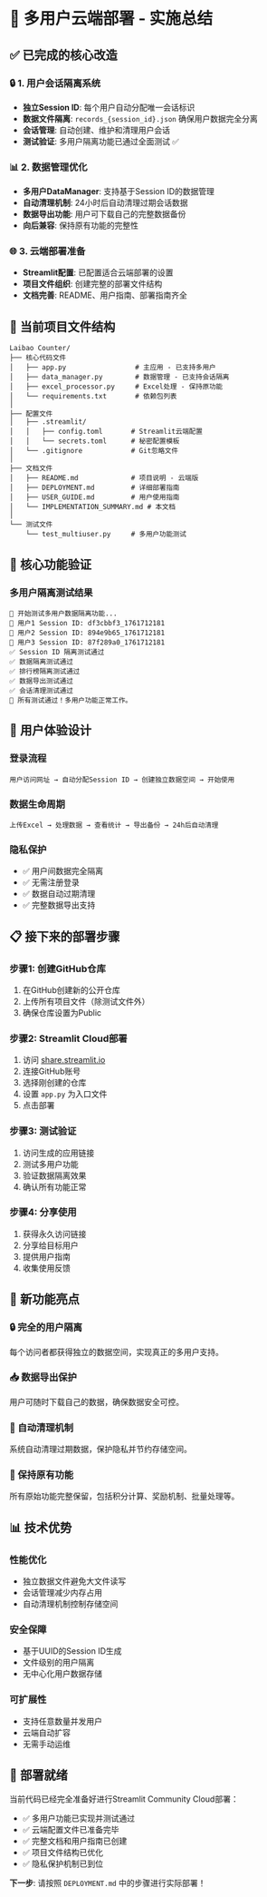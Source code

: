 # 🎯 多用户云端部署 - 实施总结

## ✅ 已完成的核心改造

### 🔒 1. 用户会话隔离系统
- **独立Session ID**: 每个用户自动分配唯一会话标识
- **数据文件隔离**: `records_{session_id}.json` 确保用户数据完全分离
- **会话管理**: 自动创建、维护和清理用户会话
- **测试验证**: 多用户隔离功能已通过全面测试 ✅

### 📊 2. 数据管理优化
- **多用户DataManager**: 支持基于Session ID的数据管理
- **自动清理机制**: 24小时后自动清理过期会话数据
- **数据导出功能**: 用户可下载自己的完整数据备份
- **向后兼容**: 保持原有功能的完整性

### 🌐 3. 云端部署准备
- **Streamlit配置**: 已配置适合云端部署的设置
- **项目文件组织**: 创建完整的部署文件结构
- **文档完善**: README、用户指南、部署指南齐全

## 📁 当前项目文件结构

```
Laibao Counter/
├── 核心代码文件
│   ├── app.py                 # 主应用 - 已支持多用户
│   ├── data_manager.py        # 数据管理 - 已支持会话隔离
│   ├── excel_processor.py     # Excel处理 - 保持原功能
│   └── requirements.txt       # 依赖包列表
│
├── 配置文件
│   ├── .streamlit/
│   │   ├── config.toml       # Streamlit云端配置
│   │   └── secrets.toml      # 秘密配置模板
│   └── .gitignore            # Git忽略文件
│
├── 文档文件
│   ├── README.md             # 项目说明 - 云端版
│   ├── DEPLOYMENT.md         # 详细部署指南
│   ├── USER_GUIDE.md         # 用户使用指南
│   └── IMPLEMENTATION_SUMMARY.md # 本文档
│
└── 测试文件
    └── test_multiuser.py     # 多用户功能测试
```

## 🚀 核心功能验证

### 多用户隔离测试结果
```
🧪 开始测试多用户数据隔离功能...
👤 用户1 Session ID: df3cbbf3_1761712181
👤 用户2 Session ID: 894e9b65_1761712181  
👤 用户3 Session ID: 87f289a0_1761712181
✅ Session ID 隔离测试通过
✅ 数据隔离测试通过
✅ 排行榜隔离测试通过
✅ 数据导出测试通过
✅ 会话清理测试通过
🎊 所有测试通过！多用户功能正常工作。
```

## 🔄 用户体验设计

### 登录流程
```
用户访问网址 → 自动分配Session ID → 创建独立数据空间 → 开始使用
```

### 数据生命周期
```
上传Excel → 处理数据 → 查看统计 → 导出备份 → 24h后自动清理
```

### 隐私保护
- ✅ 用户间数据完全隔离
- ✅ 无需注册登录
- ✅ 数据自动过期清理
- ✅ 完整数据导出支持

## 📋 接下来的部署步骤

### 步骤1: 创建GitHub仓库
1. 在GitHub创建新的公开仓库
2. 上传所有项目文件（除测试文件外）
3. 确保仓库设置为Public

### 步骤2: Streamlit Cloud部署
1. 访问 [share.streamlit.io](https://share.streamlit.io)
2. 连接GitHub账号
3. 选择刚创建的仓库
4. 设置 `app.py` 为入口文件
5. 点击部署

### 步骤3: 测试验证
1. 访问生成的应用链接
2. 测试多用户功能
3. 验证数据隔离效果
4. 确认所有功能正常

### 步骤4: 分享使用
1. 获得永久访问链接
2. 分享给目标用户
3. 提供用户指南
4. 收集使用反馈

## 🌟 新功能亮点

### 🔒 完全的用户隔离
每个访问者都获得独立的数据空间，实现真正的多用户支持。

### 📥 数据导出保护
用户可随时下载自己的数据，确保数据安全可控。

### 🧹 自动清理机制
系统自动清理过期数据，保护隐私并节约存储空间。

### 🎯 保持原有功能
所有原始功能完整保留，包括积分计算、奖励机制、批量处理等。

## 📊 技术优势

### 性能优化
- 独立数据文件避免大文件读写
- 会话管理减少内存占用
- 自动清理机制控制存储空间

### 安全保障
- 基于UUID的Session ID生成
- 文件级别的用户隔离
- 无中心化用户数据存储

### 可扩展性
- 支持任意数量并发用户
- 云端自动扩容
- 无需手动运维

## 🎊 部署就绪

当前代码已经完全准备好进行Streamlit Community Cloud部署：

- ✅ 多用户功能已实现并测试通过
- ✅ 云端配置文件已准备完毕
- ✅ 完整文档和用户指南已创建
- ✅ 项目文件结构已优化
- ✅ 隐私保护机制已到位

**下一步**: 请按照 `DEPLOYMENT.md` 中的步骤进行实际部署！
